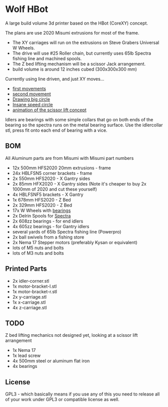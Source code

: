 Wolf HBot
============

A large build volume 3d printer based on the HBot (CoreXY) concept.

The plans are use 2020 Misumi extrusions for most of the frame.

* The XY carriages will run on the extrusions on Steve Grabers Universal W Wheels.
* The drive will use #25 Roller chain, but currently uses 65lb Spectra fishing line and machined spools.
* The Z bed lifting mechanism will be a scissor Jack arrangement.
* build volume is around 12 inches cubed (300x300x300 mm)


Currently using line driven, and just XY moves...

* [first movements](http://youtu.be/cA50g_V9wbQ)
* [second movement](http://youtu.be/p5AFRTE33c4)
* [Drawing big circle](http://youtu.be/9L7iuisqjXY)
* [Insane speed circle](http://youtu.be/wYBltiACMb0)
* [animation of the scissor lift concept](http://blog.wolfman.com/files/scissor-lift.gif)

Idlers are bearings with some simple collars that go on both ends
of the bearing so the spectra runs on the metal bearing surface.
Use the idlercollar stl, press fit onto each end of bearing with a vice.

BOM
---
All Aluminum parts are from Misumi with Misumi part numbers

* 12x 500mm HFS2020 20mm extrusions - frame
* 24x HBLFSN5 corner brackets - frame
* 2x  550mm HFS2020 - X Gantry sides
* 2x  85mm HFX2020 - X Gantry sides (Note it's cheaper to buy 2x 1000mm of 2020 and cut these yourself)
* 4x  HBLFSNF5 brackets - X Gantry
* 1x  678mm HFS2020 - Z Bed
* 2x  329mm HFS2020 - Z Bed
* 17x W Wheels with [bearings](http://3d.grabercars.com/?product=universal-w-delrin-roller-with-bearing)
* 2x  Delrin Spools for [Spectra](http://3d.grabercars.com/?product=filament-drive-reel-grooved-delrin-18mm-o-d)
* 2x  608zz bearings - for end idlers
* 4x  605zz bearings - for Gantry idlers
* several yards of 65lb Spectra fishing line (Powerpro)
* 2x ball swivels from a fishing store
* 2x Nema 17 Stepper motors (preferably Kysan or equivalent)
* lots of M5 nuts and bolts
* lots of M3 nuts and bolts

Printed Parts
-------------
* 2x idler-corner.stl
* 1x motor-bracket-l.stl
* 1x motor-bracket-r.stl
* 2x y-carriage.stl
* 1x x-carriage.stl
* 4x z-carriage.stl


TODO
----
Z bed lifting mechanics not designed yet, looking at a scissor lift arrangement

* 1x Nema 17
* 1x lead screw
* 4x 500mm steel or aluminum flat iron
* 4x bearings


License
-------
GPL3 - which basically means if you use any of this you need to release all of your work under GPL3 or compatible license as well.

